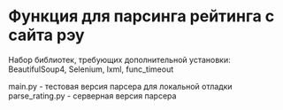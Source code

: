 # Функция для парсинга рейтинга с сайта рэу

Набор библиотек, требующих дополнительной установки: BeautifulSoup4, Selenium, lxml, func_timeout

main.py - тестовая версия парсера для локальной отладки
parse_rating.py - серверная версия парсера
